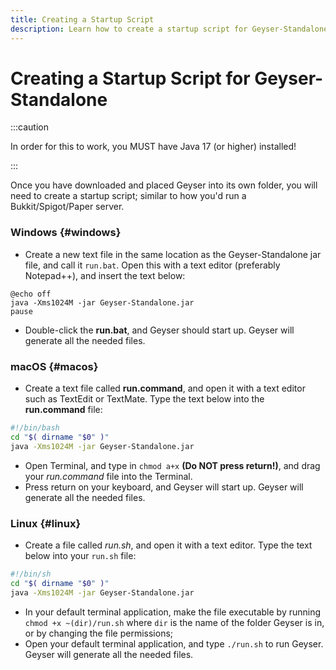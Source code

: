 ```yaml
---
title: Creating a Startup Script
description: Learn how to create a startup script for Geyser-Standalone.
---
```


# Creating a Startup Script for Geyser-Standalone

:::caution

In order for this to work, you MUST have Java 17 (or higher) installed!

:::

Once you have downloaded and placed Geyser into its own folder, you will need to create a startup script; similar to how you'd run a Bukkit/Spigot/Paper server.

### Windows {#windows}
- Create a new text file in the same location as the Geyser-Standalone jar file, and call it `run.bat`. Open this with a text editor (preferably Notepad++), and insert the text below:

```batch title="run.bat"
@echo off
java -Xms1024M -jar Geyser-Standalone.jar
pause
```

- Double-click the **run.bat**, and Geyser should start up. Geyser will generate all the needed files.

### macOS {#macos}
- Create a text file called **run.command**, and open it with a text editor such as TextEdit or TextMate. Type the text below into the **run.command** file:

```sh title="run.command"
#!/bin/bash 
cd "$( dirname "$0" )" 
java -Xms1024M -jar Geyser-Standalone.jar
```

- Open Terminal, and type in `chmod a+x` **(Do NOT press return!)**, and drag your *run.command* file into the Terminal.
- Press return on your keyboard, and Geyser will start up. Geyser will generate all the needed files.

### Linux {#linux}
- Create a file called *run.sh*, and open it with a text editor. Type the text below into your `run.sh` file:

```sh title="run.sh"
#!/bin/sh 
cd "$( dirname "$0" )" 
java -Xms1024M -jar Geyser-Standalone.jar
```
- In your default terminal application, make the file executable by running `chmod +x ~(dir)/run.sh` where `dir` is the name of the folder Geyser is in, or by changing the file permissions;
- Open your default terminal application, and type `./run.sh` to run Geyser. Geyser will generate all the needed files.
